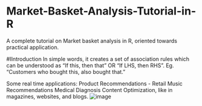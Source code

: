 # Market-Basket-Analysis-Tutorial-in-R
A complete tutorial on Market basket analysis in R, oriented towards practical application.

#IIntroduction
In simple words, it creates a set of association rules which can be understood as “If this, then that” OR “If LHS, then RHS”.  Eg. “Customers who bought this, also bought that.”

Some real time applications:
Product Recommendations - Retail
Music Recommendations
Medical Diagnosis
Content Optimization, like in magazines, websites, and blogs.
![image](https://user-images.githubusercontent.com/12694124/119849031-ea46b980-bf29-11eb-8b49-85f27089bb1b.png)
